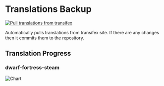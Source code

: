 # Translations Backup

[![Pull translations from transifex](https://github.com/dfint/translations-backup/actions/workflows/pull-translations.yml/badge.svg)](https://github.com/dfint/translations-backup/actions/workflows/pull-translations.yml)

Automatically pulls translations from transifex site. If there are any changes then it commits them to the repository.

## Translation Progress

### dwarf-fortress-steam

![Chart](https://quickchart.io/chart/render/sf-4f6e775f-3f71-490f-a5c3-e815ff5295ee)
<!--
### dwarf-fortress

![Chart](https://quickchart.io/chart/render/sf-dd1417eb-063f-4b2b-bb2e-b949af6c6bb2)
-->